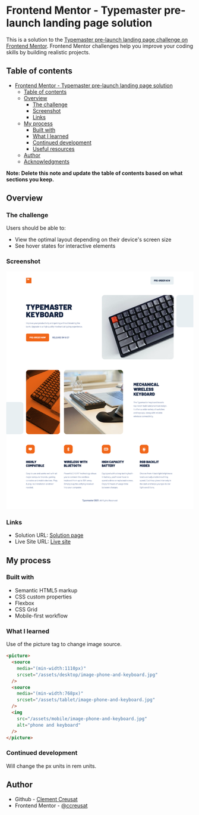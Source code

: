 # Frontend Mentor - Typemaster pre-launch landing page solution

This is a solution to the [Typemaster pre-launch landing page challenge on Frontend Mentor](). Frontend Mentor challenges help you improve your coding skills by building realistic projects.

## Table of contents

- [Frontend Mentor - Typemaster pre-launch landing page solution](#frontend-mentor---typemaster-pre-launch-landing-page-solution)
  - [Table of contents](#table-of-contents)
  - [Overview](#overview)
    - [The challenge](#the-challenge)
    - [Screenshot](#screenshot)
    - [Links](#links)
  - [My process](#my-process)
    - [Built with](#built-with)
    - [What I learned](#what-i-learned)
    - [Continued development](#continued-development)
    - [Useful resources](#useful-resources)
  - [Author](#author)
  - [Acknowledgments](#acknowledgments)

**Note: Delete this note and update the table of contents based on what sections you keep.**

## Overview

### The challenge

Users should be able to:

- View the optimal layout depending on their device's screen size
- See hover states for interactive elements

### Screenshot

![](./assets/solution.png)

### Links

- Solution URL: [Solution page](https://www.frontendmentor.io/solutions/typemaster-landing-page-with-css-grid-and-flexbox-Jw8C-0urY)
- Live Site URL: [Live site](https://ccreusat-typemaster-landing-page.netlify.app/)

## My process

### Built with

- Semantic HTML5 markup
- CSS custom properties
- Flexbox
- CSS Grid
- Mobile-first workflow

### What I learned

Use of the picture tag to change image source.

```html
<picture>
  <source
    media="(min-width:1110px)"
    srcset="/assets/desktop/image-phone-and-keyboard.jpg"
  />
  <source
    media="(min-width:768px)"
    srcset="/assets/tablet/image-phone-and-keyboard.jpg"
  />
  <img
    src="/assets/mobile/image-phone-and-keyboard.jpg"
    alt="phone and keyboard"
  />
</picture>
```

### Continued development

Will change the px units in rem units.

## Author

- Github - [Clement Creusat](https://github.com/ccreusat)
- Frontend Mentor - [@ccreusat](https://www.frontendmentor.io/profile/ccreusat)
